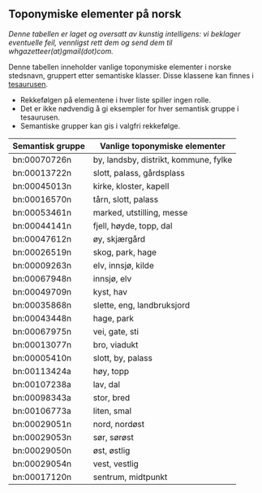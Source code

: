 ## Toponymiske elementer på norsk

*Denne tabellen er laget og oversatt av kunstig intelligens: vi beklager eventuelle feil, vennligst rett dem og send dem til whgazetteer(at)gmail(dot)com.*

Denne tabellen inneholder vanlige toponymiske elementer i norske stedsnavn, gruppert etter semantiske klasser. Disse klassene kan finnes i [tesaurusen](https://github.com/WorldHistoricalGazetteer/epitran/blob/toponymic-linguistics/epitran/data/topos/thesaurus.md).

* Rekkefølgen på elementene i hver liste spiller ingen rolle.
* Det er ikke nødvendig å gi eksempler for hver semantisk gruppe i tesaurusen.
* Semantiske grupper kan gis i valgfri rekkefølge.

| Semantisk gruppe | Vanlige toponymiske elementer |
|---|---|
| bn:00070726n | by, landsby, distrikt, kommune, fylke |
| bn:00013722n | slott, palass, gårdsplass |
| bn:00045013n | kirke, kloster, kapell |
| bn:00016570n | tårn, slott, palass |
| bn:00053461n | marked, utstilling, messe |
| bn:00044141n | fjell, høyde, topp, dal |
| bn:00047612n | øy, skjærgård |
| bn:00026519n | skog, park, hage |
| bn:00009263n | elv, innsjø, kilde |
| bn:00067948n | innsjø, elv |
| bn:00049709n | kyst, hav |
| bn:00035868n | slette, eng, landbruksjord |
| bn:00043448n | hage, park |
| bn:00067975n | vei, gate, sti |
| bn:00013077n | bro, viadukt |
| bn:00005410n | slott, by, palass |
| bn:00113424a | høy, topp |
| bn:00107238a | lav, dal |
| bn:00098343a | stor, bred |
| bn:00106773a | liten, smal |
| bn:00029051n | nord, nordøst |
| bn:00029053n | sør, sørøst |
| bn:00029050n | øst, østlig |
| bn:00029054n | vest, vestlig |
| bn:00017120n | sentrum, midtpunkt |
